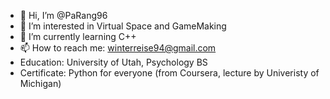 - 👋 Hi, I’m @PaRang96
- 👀 I’m interested in Virtual Space and GameMaking
- 🌱 I’m currently learning C++
- 📫 How to reach me: winterreise94@gmail.com
- Education: University of Utah, Psychology BS
- Certificate: Python for everyone (from Coursera, lecture by Univeristy of Michigan)

